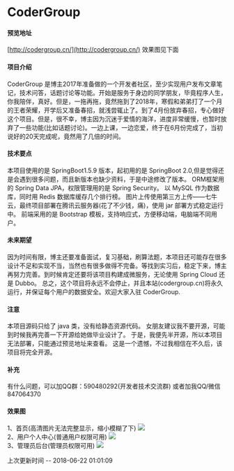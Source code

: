 # CoderGroup


#### 预览地址
[http://codergroup.cn/](http://codergroup.cn/)
效果图见下面


#### 项目介绍
CoderGroup 是博主2017年准备做的一个开发者社区，至少实现用户发布文章笔记，技术问答，话题讨论等功能。开始是服务于身边的同学朋友，毕竟程序人生，你我陪伴，真好。但是，一拖再拖，竟然拖到了2018年，寒假和弟弟打了一个月的王者荣耀，开学后又准备春招，就浅尝辄止了。到了4月份放弃春招，专心做好这个项目。但是，很不幸，博主因为沉迷于爱情的海洋，进度非常缓慢，也暂时放弃了一些功能(比如话题讨论)。一边上课，一边恋爱，终于在6月份完成了，当初说好的20天完成呢，竟然用了几倍的时间。


#### 技术要点
本项目使用的是 SpringBoot1.5.9 版本，起初用的是 SpringBoot 2.0,但是觉得还是会遇到很多问题，而且新版本也缺少资料，于是中途修改了版本。
ORM框架用的 Spring Data JPA，权限管理用的是 Spring Security。
以 MySQL 作为数据库，同时用 Redis 数据库缓存几个排行榜。
图片上传使用第三方上传——七牛云，最终项目部署在腾讯云服务器(花了不少钱，痛)，使用 jar 部署方式稳定运行中。
前端采用的是 Bootstrap 模板，支持响应式，方便移动端，电脑端不同用户。

#### 未来期望
因为时间有限，博主还要准备面试，复习基础，刷算法题，本项目还可能存在很多设计不足和实现不当，当然也有很多做得不完备。等找到实习后，稳定下来，博主再努力完善。到时候肯定还要将该项目构建成微服务，无论使用 Spring Cloud 还是 Dubbo。
总之，这个项目将永远不会停止，并且本站(codergroup.cn)将永久运行，并保证每个用户的数据安全。欢迎大家入驻 CoderGroup.

#### 注意
本项目源码只给了 java 类，没有给静态资源代码。
女朋友建议我不要开源，可能到时候我再完善一下开源给她做毕业设计了。
于是，我便先半开源，所以本项目无法部署，只能通过预览地址来查看。
这是一个遗憾，不过我相信在不久后，该项目将完全开源。


#### 补充
有什么问题，可以加QQ群：590480292(开发者技术交流群)
或者加我QQ/微信 847064370



#### 效果图
1、首页(高清图片无法完整显示，缩小模糊了下)
![](https://liuyanzhao.com/wp-content/uploads/2018/06/WX20180622-010202@2x-2-1024x629.png)
<br/>
2、用户个人中心(普通用户权限可用)
![](http://cdn.codergroup.cn/uploads/2018/6/22/saysky/1529601279202)
<br/>
3、管理员后台(管理员权限可用)
![](http://cdn.codergroup.cn/uploads/2018/6/22/saysky/1529601307309)




上次更新时间 -- 2018-06-22 01:01:09
